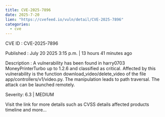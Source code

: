 ```yaml
--- 
title: CVE-2025-7896
date: 2025-7-20
lien: "https://cvefeed.io/vuln/detail/CVE-2025-7896"
categories:
  - cve
---
```


CVE ID : CVE-2025-7896

Published :  July 20
2025
3:15 p.m. | 13 hours
41 minutes ago

Description : A vulnerability has been found in harry0703 MoneyPrinterTurbo up to 1.2.6 and classified as critical. Affected by this vulnerability is the function download_video/delete_video of the file app/controllers/v1/video.py. The manipulation leads to path traversal. The attack can be launched remotely.

Severity: 6.3 | MEDIUM

Visit the link for more details
such as CVSS details
affected products
timeline
and more...
